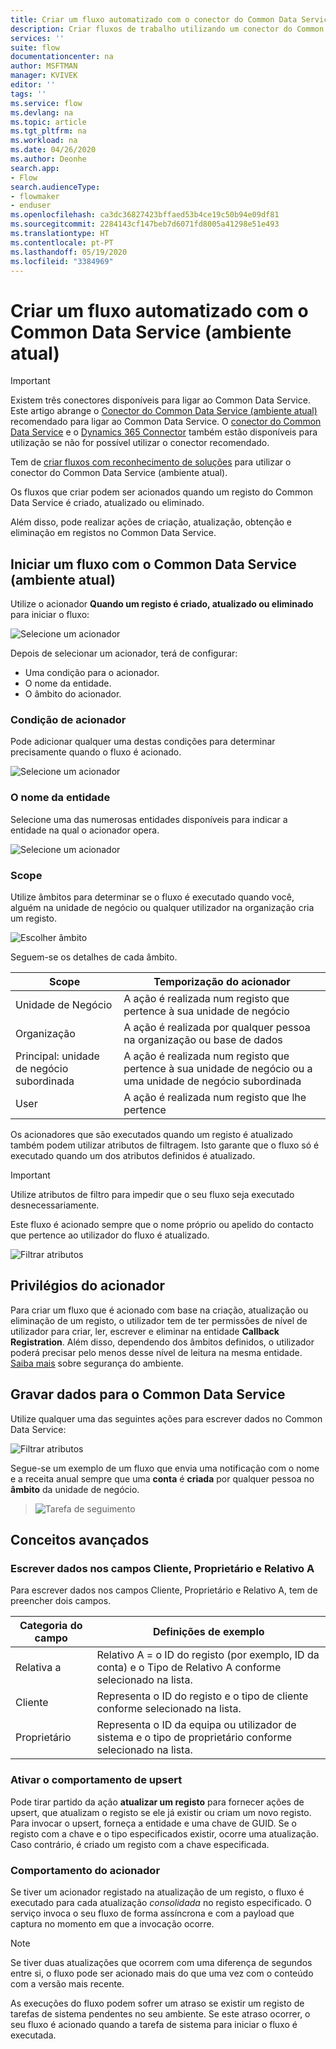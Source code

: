 ```yaml
---
title: Criar um fluxo automatizado com o conector do Common Data Service (ambiente atual) | Microsoft Docs
description: Criar fluxos de trabalho utilizando um conector do Common Data Service (ambiente atual) e Power Automate
services: ''
suite: flow
documentationcenter: na
author: MSFTMAN
manager: KVIVEK
editor: ''
tags: ''
ms.service: flow
ms.devlang: na
ms.topic: article
ms.tgt_pltfrm: na
ms.workload: na
ms.date: 04/26/2020
ms.author: Deonhe
search.app:
- Flow
search.audienceType:
- flowmaker
- enduser
ms.openlocfilehash: ca3dc36827423bffaed53b4ce19c50b94e09df81
ms.sourcegitcommit: 2284143cf147beb7d6071fd8005a41298e51e493
ms.translationtype: HT
ms.contentlocale: pt-PT
ms.lasthandoff: 05/19/2020
ms.locfileid: "3384969"
---
```

# <a name="create-an-automated-flow-by-using-common-data-service-current-environment"></a>Criar um fluxo automatizado com o Common Data Service (ambiente atual)

>[!IMPORTANT]
>Existem três conectores disponíveis para ligar ao Common Data Service. Este artigo abrange o [Conector do Common Data Service (ambiente atual)](./connection-cds.md) recomendado para ligar ao Common Data Service. O [conector do Common Data Service](./connection-cds.md) e o [Dynamics 365 Connector](https://docs.microsoft.com/connectors/dynamicscrmonline/) também estão disponíveis para utilização se não for possível utilizar o conector recomendado.


Tem de [criar fluxos com reconhecimento de soluções](./overview-solution-flows.md) para utilizar o conector do Common Data Service (ambiente atual). 

Os fluxos que criar podem ser acionados quando um registo do Common Data Service é criado, atualizado ou eliminado.

Além disso, pode realizar ações de criação, atualização, obtenção e eliminação em registos no Common Data Service.

## <a name="initiate-a-flow-with-common-data-service-current-environment"></a>Iniciar um fluxo com o Common Data Service (ambiente atual)

Utilize o acionador **Quando um registo é criado, atualizado ou eliminado** para iniciar o fluxo:

   ![Selecione um acionador](./media/cds-connector-native/native-trigger.png)

Depois de selecionar um acionador, terá de configurar:

- Uma condição para o acionador.
- O nome da entidade.
- O âmbito do acionador.

### <a name="trigger-condition"></a>Condição de acionador

Pode adicionar qualquer uma destas condições para determinar precisamente quando o fluxo é acionado.

   ![Selecione um acionador](./media/cds-connector-native/trigger-conditions.png)

### <a name="the-entity-name"></a>O nome da entidade

Selecione uma das numerosas entidades disponíveis para indicar a entidade na qual o acionador opera.

   ![Selecione um acionador](./media/cds-connector-native/entity-names.png)

### <a name="scope"></a>Scope

Utilize âmbitos para determinar se o fluxo é executado quando você, alguém na unidade de negócio ou qualquer utilizador na organização cria um registo.

![Escolher âmbito](./media/cds-connector-native/scopes.png)

Seguem-se os detalhes de cada âmbito.

|Scope|Temporização do acionador|
| --- | --- |
|Unidade de Negócio|A ação é realizada num registo que pertence à sua unidade de negócio|
|Organização|A ação é realizada por qualquer pessoa na organização ou base de dados|
|Principal: unidade de negócio subordinada|A ação é realizada num registo que pertence à sua unidade de negócio ou a uma unidade de negócio subordinada|
|User|A ação é realizada num registo que lhe pertence|


Os acionadores que são executados quando um registo é atualizado também podem utilizar atributos de filtragem. Isto garante que o fluxo só é executado quando um dos atributos definidos é atualizado.

> [!IMPORTANT]
> Utilize atributos de filtro para impedir que o seu fluxo seja executado desnecessariamente.

Este fluxo é acionado sempre que o nome próprio ou apelido do contacto que pertence ao utilizador do fluxo é atualizado.

![Filtrar atributos](./media/cds-connector-native/filtering-attributes.png)

## <a name="trigger-privileges"></a>Privilégios do acionador

Para criar um fluxo que é acionado com base na criação, atualização ou eliminação de um registo, o utilizador tem de ter permissões de nível de utilizador para criar, ler, escrever e eliminar na entidade **Callback Registration**. Além disso, dependendo dos âmbitos definidos, o utilizador poderá precisar pelo menos desse nível de leitura na mesma entidade.  [Saiba mais](https://docs.microsoft.com/power-platform/admin/database-security) sobre segurança do ambiente.

## <a name="write-data-into-common-data-service"></a>Gravar dados para o Common Data Service

Utilize qualquer uma das seguintes ações para escrever dados no Common Data Service:

![Filtrar atributos](./media/cds-connector-native/actions.png)

Segue-se um exemplo de um fluxo que envia uma notificação com o nome e a receita anual sempre que uma **conta** é **criada** por qualquer pessoa no **âmbito** da unidade de negócio.

> ![Tarefa de seguimento](./media/cds-connector-native/example-flow.png)

## <a name="advanced-concepts"></a>Conceitos avançados

### <a name="write-data-into-customer-owner-and-regarding-fields"></a>Escrever dados nos campos Cliente, Proprietário e Relativo A

Para escrever dados nos campos Cliente, Proprietário e Relativo A, tem de preencher dois campos.

| Categoria do campo | Definições de exemplo |
| --- | --- |
| Relativa a | Relativo A = o ID do registo (por exemplo, ID da conta) e o Tipo de Relativo A conforme selecionado na lista. |
| Cliente | Representa o ID do registo e o tipo de cliente conforme selecionado na lista. |
| Proprietário | Representa o ID da equipa ou utilizador de sistema e o tipo de proprietário conforme selecionado na lista. |

### <a name="enable-upsert-behavior"></a>Ativar o comportamento de upsert

Pode tirar partido da ação **atualizar um registo** para fornecer ações de upsert, que atualizam o registo se ele já existir ou criam um novo registo. Para invocar o upsert, forneça a entidade e uma chave de GUID. Se o registo com a chave e o tipo especificados existir, ocorre uma atualização. Caso contrário, é criado um registo com a chave especificada.

### <a name="trigger-behavior"></a>Comportamento do acionador

Se tiver um acionador registado na atualização de um registo, o fluxo é executado para cada atualização *consolidada* no registo especificado. O serviço invoca o seu fluxo de forma assíncrona e com a payload que captura no momento em que a invocação ocorre.

> [!NOTE]
> Se tiver duas atualizações que ocorrem com uma diferença de segundos entre si, o fluxo pode ser acionado mais do que uma vez com o conteúdo com a versão mais recente.

As execuções do fluxo podem sofrer um atraso se existir um registo de tarefas de sistema pendentes no seu ambiente. Se este atraso ocorrer, o seu fluxo é acionado quando a tarefa de sistema para iniciar o fluxo é executada.



